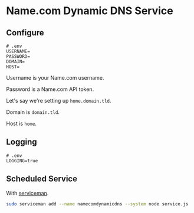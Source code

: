 # Name.com Dynamic DNS Service

## Configure

```
# .env
USERNAME=
PASSWORD=
DOMAIN=
HOST=
```

Username is your Name.com username.

Password is a Name.com API token.

Let's say we're setting up `home.domain.tld`.

Domain is `domain.tld`.

Host is `home`.

## Logging

```
# .env
LOGGING=true
```

## Scheduled Service

With [serviceman](https://webinstall.dev/serviceman).

```bash
sudo serviceman add --name namecomdynamicdns --system node service.js
```
